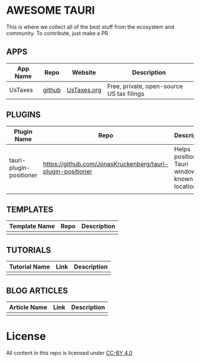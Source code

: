 # AWESOME TAURI

This is where we collect all of the best stuff from the ecosystem and community. To contribute, just make a PR.


## APPS
| App Name | Repo | Website | Description |
| - | - | - | - |
| UsTaxes | [github][ustaxes-repo] | [UsTaxes.org][ustaxes-site] | Free, private, open-source US tax filings

## PLUGINS
| Plugin Name | Repo | Description |
|-|-|-|
| tauri-plugin-positioner | https://github.com/JonasKruckenberg/tauri-plugin-positioner | Helps positioning Tauri windows at known locations |
| | |

## TEMPLATES
| Template Name | Repo | Description |
| - | - | - |
| | |

## TUTORIALS
| Tutorial Name | Link | Description |
| - | - | - |
| | |

## BLOG ARTICLES
| Article Name | Link | Description |
| - | - | - |
| | |

# License
All content in this repo is licensed under [CC-BY 4.0](https://creativecommons.org/licenses/by/4.0/)


[ustaxes-repo]: //github.com/ustaxes/ustaxes
[ustaxes-site]: //ustaxes.org